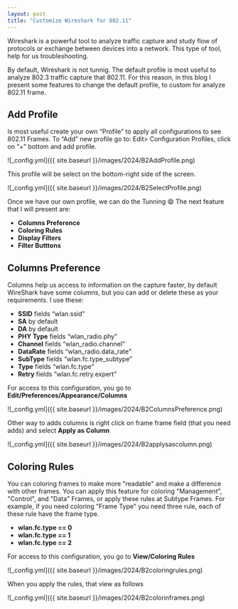 ```yaml
---
layout: post
title: "Customize Wireshark for 802.11"
---
```


Wireshark is a powerful tool to analyze traffic capture and study flow of protocols or exchange between devices into a network. This type of tool, help for us troubleshooting.

By default, Wireshark is not tunnig. The default profile is most useful to analyze 802.3 traffic capture that 802.11. For this reason, in this blog I present some features to change the default profile, to custom for analyze 802.11 frame.

## Add Profile

Is most useful create your own “Profile” to apply all configurations to see 802.11 Frames. To “Add” new profile go to:
Edit> Configuration Profiles, click on “+” bottom and add profile.

![_config.yml]({{ site.baseurl }}/images/2024/B2AddProfile.png)

This profile will be select on the bottom-right side of the screen.

![_config.yml]({{ site.baseurl }}/images/2024/B2SelectProfile.png)


Once we have our own profile, we can do the Tunning 😄 The next feature that I will present are:


* **Columns Preference**
* **Coloring Rules**
* **Display Filters**
* **Filter Butttons**


## Columns Preference
Columns help us access to information on the capture faster, by default WireShark have some columns, but you can add or delete these as your requirements. I use these:

* **SSID** fields “wlan.ssid”
* **SA** by default
* **DA** by default
* **PHY Type** fields “wlan_radio.phy”
* **Channel** fields “wlan_radio.channel”
* **DataRate** fields “wlan_radio.data_rate”
* **SubType** fields “wlan.fc.type_subtype”
* **Type** fields “wlan.fc.type”
* **Retry** fields “wlan.fc.retry.expert”

For access to this configuration, you go to **Edit/Preferences/Appearance/Columns**

![_config.yml]({{ site.baseurl }}/images/2024/B2ColumnsPreference.png)

Other way to adds columns is right click on frame frame field (that you need adds) and select **Apply as Column**

![_config.yml]({{ site.baseurl }}/images/2024/B2applysascolumn.png)



## Coloring Rules
You can coloring frames to make more "readable" and make a difference with other frames. You can apply this feature for coloring "Management", "Control", and "Data" Frames, or apply these rules at Subtype Frames.
For example, if you need coloring "Frame Type" you need three rule, each of these rule have the frame type.

* **wlan.fc.type == 0**
* **wlan.fc.type == 1**
* **wlan.fc.type == 2**

For access to this configuration, you go to **View/Coloring Rules**

![_config.yml]({{ site.baseurl }}/images/2024/B2coloringrules.png)

When you apply the rules, that view as follows

![_config.yml]({{ site.baseurl }}/images/2024/B2colorinframes.png)

